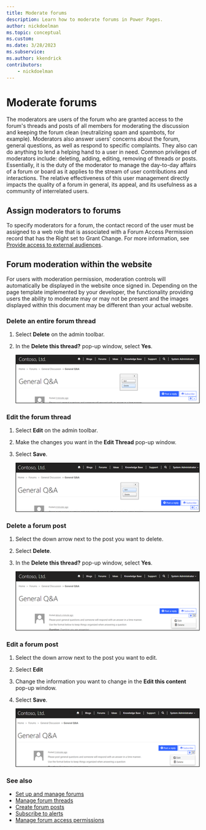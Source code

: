 ```yaml
---
title: Moderate forums
description: Learn how to moderate forums in Power Pages.
author: nickdoelman
ms.topic: conceptual
ms.custom: 
ms.date: 3/28/2023
ms.subservice: 
ms.author: kkendrick
contributors:
    - nickdoelman
---
```


# Moderate forums

The moderators are users of the forum who are granted access to the forum's threads and posts of all members for moderating the discussion and keeping the forum clean (neutralizing spam and spambots, for example). Moderators also answer users' concerns about the forum, general questions, as well as respond to specific complaints. They also can do anything to lend a helping hand to a user in need. Common privileges of moderators include: deleting, adding, editing, removing of threads or posts. Essentially, it is the duty of the moderator to manage the day-to-day affairs of a forum or board as it applies to the stream of user contributions and interactions. The relative effectiveness of this user management directly impacts the quality of a forum in general, its appeal, and its usefulness as a community of interrelated users.

## Assign moderators to forums

To specify moderators for a forum, the contact record of the user must be assigned to a web role that is associated with a Forum Access Permission record that has the Right set to Grant Change. For more information, see [Provide access to external audiences](../../security/external-access.md).  

## Forum moderation within the website

For users with moderation permission, moderation controls will automatically be displayed in the website once signed in. Depending on the page template implemented by your developer, the functionality providing users the ability to moderate may or may not be present and the images displayed within this document may be different than your actual website.

### Delete an entire forum thread

1. Select **Delete** on the admin toolbar.

2. In the **Delete this thread?** pop-up window, select **Yes**.

    ![Delete a forum thread.](media/delete-forum-thread.png "Delete a forum thread")  

### Edit the forum thread

1. Select **Edit** on the admin toolbar.

2. Make the changes you want in the **Edit Thread** pop-up window.

3. Select **Save**.

    ![Edit a forum thread.](media/edit-forum-thread.png "Edit a forum thread")

### Delete a forum post

1. Select the down arrow next to the post you want to delete.

2. Select **Delete**.

3. In the **Delete this thread?** pop-up window, select **Yes**.

    ![Delete a forum post.](media/delete-forum-post.png "Delete a forum post")  

### Edit a forum post

1. Select the down arrow next to the post you want to edit.

2. Select **Edit**

3. Change the information you want to change in the **Edit this content** pop-up window.

4. Select **Save**.

    ![Edit a forum post.](media/edit-forum-post.png "Edit a forum post")

### See also

- [Set up and manage forums](setup-manage-forums.md)
- [Manage forum threads](manage-forum-threads.md)  
- [Create forum posts](create-forum-posts.md)  
- [Subscribe to alerts](subscribe-alerts.md)
- [Manage forum access permissions](forum-access-permission.md)

